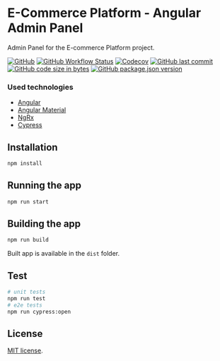 # E-Commerce Platform - Angular Admin Panel

Admin Panel for the E-commerce Platform project.

[![GitHub](https://img.shields.io/github/license/michalmarchewczyk/ecommerce-platform-angular-admin-panel)](LICENSE)
[![GitHub Workflow Status](https://img.shields.io/github/actions/workflow/status/michalmarchewczyk/ecommerce-platform-angular-admin-panel/main.yml?branch=master&label=CI)](https://github.com/michalmarchewczyk/ecommerce-platform-angular-admin-panel/actions/workflows/main.yml)
[![Codecov](https://img.shields.io/codecov/c/github/michalmarchewczyk/ecommerce-platform-angular-admin-panel)](https://app.codecov.io/github/michalmarchewczyk/ecommerce-platform-angular-admin-panel)
[![GitHub last commit](https://img.shields.io/github/last-commit/michalmarchewczyk/ecommerce-platform-angular-admin-panel)](https://github.com/michalmarchewczyk/ecommerce-platform-angular-admin-panel/commits/master)
[![GitHub code size in bytes](https://img.shields.io/github/languages/code-size/michalmarchewczyk/ecommerce-platform-angular-admin-panel)](https://github.com/michalmarchewczyk/ecommerce-platform-angular-admin-panel)
[![GitHub package.json version](https://img.shields.io/github/package-json/v/michalmarchewczyk/ecommerce-platform-angular-admin-panel)](package.json)


### Used technologies
- [Angular](https://angular.io/)
- [Angular Material](https://material.angular.io/)
- [NgRx](https://ngrx.io/)
- [Cypress](https://www.cypress.io/)


## Installation
```bash
npm install
```

## Running the app
```bash
npm run start
```

## Building the app
```bash
npm run build
```
Built app is available in the `dist` folder.

## Test
```bash
# unit tests
npm run test
# e2e tests
npm run cypress:open
```

## License

[MIT license](LICENSE).
